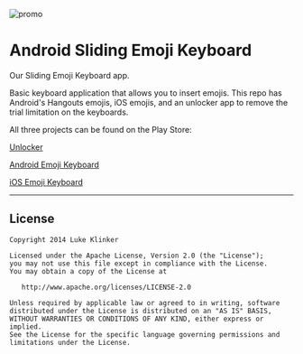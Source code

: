 ![promo](https://raw.githubusercontent.com/klinker24/Android-SlidingEmojiKeyboard/master/ios-emojis/Other/Promo.png)

# Android Sliding Emoji Keyboard
Our Sliding Emoji Keyboard app.

Basic keyboard application that allows you to insert emojis. This repo has Android's Hangouts emojis, iOS emojis, and an unlocker app to remove the trial limitation on the keyboards.

All three projects can be found on the Play Store:

[Unlocker](https://play.google.com/store/apps/details?id=com.klinker.android.emoji_keyboard)

[Android Emoji Keyboard](https://play.google.com/store/apps/details?id=com.klinker.android.emoji_keyboard_trial)

[iOS Emoji Keyboard](https://play.google.com/store/apps/details?id=com.klinker.android.emoji_keyboard_trial_ios)

---

## License

    Copyright 2014 Luke Klinker

    Licensed under the Apache License, Version 2.0 (the "License");
    you may not use this file except in compliance with the License.
    You may obtain a copy of the License at

       http://www.apache.org/licenses/LICENSE-2.0

    Unless required by applicable law or agreed to in writing, software
    distributed under the License is distributed on an "AS IS" BASIS,
    WITHOUT WARRANTIES OR CONDITIONS OF ANY KIND, either express or implied.
    See the License for the specific language governing permissions and
    limitations under the License.

